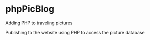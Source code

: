 # phpPicBlog
Adding PHP to traveling pictures

Publishing to the website using PHP to access the picture database

